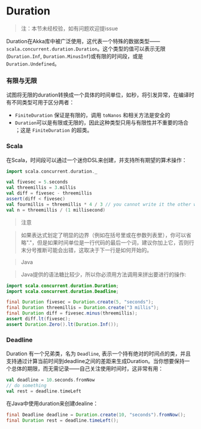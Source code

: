 # Duration

> 注：本节未经校验，如有问题欢迎提issue

Duration在Akka库中被广泛使用，这代表一个特殊的数据类型——`scala.concurrent.duration.Duration`。这个类型的值可以表示无限(`Duration.Inf`, `Duration.MinusInf`)或有限的时间段，或是`Duration.Undefined`。

### 有限与无限
试图将无限的duration转换成一个具体的时间单位，如秒，将引发异常，在编译时有不同类型可用于区分两者：

* `FiniteDuration` 保证是有限的，调用 `toNanos` 和相关方法是安全的
* `Duration`可以是有限或无限的，因此这种类型只用与有限性并不重要的场合 ；这是 `FiniteDuration` 的超类。

### Scala
在Scala，时间段可以通过一个迷你DSL来创建，并支持所有期望的算术操作：

```scala
import scala.concurrent.duration._

val fivesec = 5.seconds
val threemillis = 3.millis
val diff = fivesec - threemillis
assert(diff < fivesec)
val fourmillis = threemillis * 4 / 3 // you cannot write it the other way around
val n = threemillis / (1 millisecond)
```

> 注意

> 如果表达式划定了明显的边界（例如在括号里或在参数列表里），你可以省略"."，但是如果时间单位是一行代码的最后一个词，建议你加上它，否则行末分号推断可能会出错，这取决于下一行是如何开始的。

> Java

> Java提供的语法糖比较少，所以你必须用方法调用来拼出要进行的操作:

```java
import scala.concurrent.duration.Duration;
import scala.concurrent.duration.Deadline;
```

```java
final Duration fivesec = Duration.create(5, "seconds");
final Duration threemillis = Duration.create("3 millis");
final Duration diff = fivesec.minus(threemillis);
assert diff.lt(fivesec);
assert Duration.Zero().lt(Duration.Inf());
```

### Deadline
Duration 有一个兄弟类，名为 `Deadline`, 表示一个持有绝对的时间点的类，并且支持通过计算当前时间到deadline之间的差距来生成Duration。当你想要保持一个总体的期限，而无需记录——自己关注使用时间时，这非常有用：

```scala
val deadline = 10.seconds.fromNow
// do something
val rest = deadline.timeLeft
```

在Java中使用duration来创建dealine：

```java
final Deadline deadline = Duration.create(10, "seconds").fromNow();
final Duration rest = deadline.timeLeft();
```
